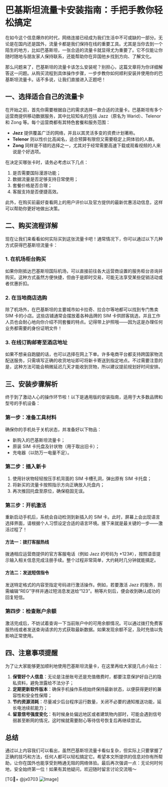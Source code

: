 # 巴基斯坦流量卡安装指南：手把手教你轻松搞定

在如今这个信息爆炸的时代，网络连接已经成为我们生活中不可或缺的一部分。无论是在国内还是国外，流量卡都是我们保持在线的重要工具。尤其是当你去到一个陌生的地方，比如巴基斯坦，一张合适的流量卡就显得尤为重要了。它不仅能让你随时随地与朋友家人保持联系，还能帮助你在异国他乡找到方向、了解文化。

那么问题来了，巴基斯坦的流量卡该怎么安装呢？别担心，这篇文章将为你详细解答这一问题。从购买流程到具体操作步骤，一步步教你如何顺利安装并使用你的巴基斯坦流量卡。话不多说，让我们直接进入正题吧！

## 一、选择适合自己的流量卡

在开始之前，首先你需要根据自己的需求选择一款合适的流量卡。巴基斯坦有多个运营商提供移动数据服务，其中比较知名的包括 Jazz（原名为 Warid）、Telenor 和 Zong 等。每个运营商都有其特色套餐和服务范围：

- **Jazz** 提供覆盖广泛的网络，并且以其灵活多变的资费计划著称。
- **Telenor** 则以性价比高闻名，适合预算有限但又需要稳定上网体验的人群。
- **Zong** 同样是不错的选择之一，尤其对于经常需要高速下载或观看视频的人来说是个好选项。

在决定买哪张卡时，请务必考虑以下几点：
1. 是否需要国际漫游功能；
2. 数据流量是否足够支持日常使用；
3. 套餐价格是否合理；
4. 客服支持是否便捷高效。

此外，在购买前最好查看网上的用户评价以及官方提供的最新优惠活动信息，这样可以帮助你更好地做出决策。

## 二、购买流程详解

现在让我们来看看如何实际买到这张流量卡吧！通常情况下，你可以通过以下几种方式获得巴基斯坦流量卡：

### 1. 在机场柜台购买
如果你刚抵达巴基斯坦国际机场，可以直接前往各大运营商设置的服务柜台咨询并购买。这种方式虽然方便快捷，但由于是即时交易，可能无法享受某些促销活动或者优惠折扣。

### 2. 在当地商店选购
除了机场外，在巴基斯坦的主要城市如卡拉奇、拉合尔等地都可以找到专门售卖 SIM 卡的小店。这些店铺通常会摆放着各种品牌的 SIM 卡供顾客挑选，并且工作人员也会耐心地向你介绍不同套餐的特点。记得带上护照哦——因为这是办理任何业务都需要的身份证明文件！

### 3. 在线订购邮寄至酒店地址
如果不想亲自跑腿的话，也可以选择在网上下单。许多电商平台都支持跨国家物流配送服务，只需填写正确的收货地址即可将新卡寄送到指定地点。不过需要注意的是，这种方法可能会稍微延迟几天才能收到货物，所以建议提前规划好时间安排。

## 三、安装步骤解析

终于到了激动人心的操作环节啦！以下是通用版的安装指南，适用于大多数品牌和型号的手机设备：

### 第一步：准备工具材料
确保你的手机处于关机状态，并准备好以下物品：
- 新购入的巴基斯坦流量卡；
- 原装 SIM 卡托盘及针状物（用于取出旧卡）；
- 充电器（以防万一电量不足）。

### 第二步：插入新卡
1. 使用针状物轻轻按压手机背面的 SIM 卡槽孔洞，弹出原有 SIM 卡托盘；
2. 将新买的流量卡按照指示方向正确放入托盘内；
3. 再次推回托盘至原位，确保稳固无误。

### 第三步：开机激活
重新启动手机后，系统会自动检测到新插入的 SIM 卡。此时，屏幕上会出现语言选择界面，请根据个人习惯设定合适的语言环境。接下来就是最关键的一步——激活过程了！

#### 方法一：拨打客服热线
拨通相应运营商提供的官方客服电话（例如 Jazz 的号码为 *123#），按照语音提示输入相关信息完成注册手续。整个过程非常简单，大约耗时几分钟就能搞定。

#### 方法二：发送短信指令
发送特定格式的内容至指定号码进行激活操作。例如，若要激活 Jazz 的服务，则需编辑“REG”字样并通过短消息发送给“123”。稍等片刻后，便会收到确认成功的回复短信。

### 第四步：检查账户余额
激活完成后，不妨试着查询一下当前账户中的可用余额情况。可以通过拨打免费客服热线或者发送查询请求的方式获取最新数据。如果发现余额不足，及时充值以免影响正常使用。

## 四、注意事项提醒

为了让大家能够更加顺利地使用巴基斯坦流量卡，在这里再给大家提几点小贴士：

1. **保管好个人信息**：无论是注册账号还是充值缴费时，都要注意保护好自己的隐私资料，避免泄露给不法分子；
2. **定期更新软件版本**：确保手机操作系统始终保持最新状态，以便获得更好的兼容性和安全性保障；
3. **节约资源消耗**：尽量减少后台程序运行数量，关闭不必要的通知推送功能，延长电池续航能力；
4. **留意信号强度变化**：有时候身处偏远地区或者建筑物内部时，可能会遇到信号弱甚至断网的情况，这时候就需要耐心等待信号恢复后再继续尝试。

## 总结

通过以上内容我们可以看出，虽然巴基斯坦流量卡看似复杂，但实际上只要掌握了正确的技巧和方法，任何人都可以轻松搞定它。希望本文所提供的信息对你有所帮助，让你在国外也能享受到畅通无阻的网络体验。最后再次强调一点：无论何时何地，安全始终第一位！如果有其他疑问，欢迎随时留言讨论交流哦～

[TG💪+ @jx0703 ![Image](https://github.com/user-attachments/assets/dbca1d08-cadb-493c-b0ec-ad6f7a83f270)]